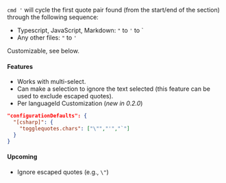 `cmd '` will cycle the first quote pair found (from the start/end of the section) through the following sequence: 

- Typescript, JavaScript, Markdown: `"` to `'` to ` 
- Any other files: `"` to `'`

Customizable, see below.

#### Features

- Works with multi-select.
- Can make a selection to ignore the text selected (this feature can be used to exclude escaped quotes).
- Per languageId Customization (_new in 0.2.0_)

```json
"configurationDefaults": {          
  "[csharp]": {
    "togglequotes.chars": ["\"","'","`"]
  }
}
```

#### Upcoming

- Ignore escaped quotes (e.g., `\"`)
